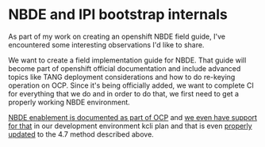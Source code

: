 NBDE and IPI bootstrap internals
=================================

As part of my work on creating an openshift NBDE field guide, I've encountered some interesting observations I'd like to share.

We want to create a field implementation guide for NBDE. That guide will become part of openshift official documentation and include advanced topics like TANG deployment considerations and how to do re-keying operation on OCP. Since it's being officially added, we want to complete CI for everything that we do and in order to do that, we first need to get a properly working NBDE environment.

[NBDE enablement is documented as part of OCP](https://github.com/openshift/openshift-docs/blob/enterprise-4.7/modules/installation-special-config-encrypt-disk-tang.adoc) and [we even have support for that](https://github.com/karmab/kcli-openshift4-baremetal/blob/master/07_nbde.sh) in our development environment kcli plan and that is even [properly updated](https://github.com/karmab/kcli-openshift4-baremetal/blob/master/99-openshift-tang-encryption-clevis.sample.yaml) to the 4.7 method described above.
